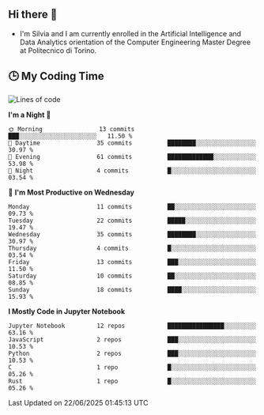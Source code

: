## Hi there 👋

- I'm Silvia and I am currently enrolled in the Artificial Intelligence and Data Analytics orientation of the Computer Engineering Master Degree at Politecnico di Torino.


<!-- <p align="center">
   <img style="height:170px;display:inline-block"  src="http://github-profile-summary-cards.vercel.app/api/cards/profile-details?username=silviapolizzi&theme=github_dark" />
   <img style="height:170px;display:inline-block"  src="http://github-profile-summary-cards.vercel.app/api/cards/most-commit-language?username=silviapolizzi&theme=github_dark&exclude=" /> 
</p> -->


## :clock3: My Coding Time 

<!--START_SECTION:waka-->
![Lines of code](https://img.shields.io/badge/From%20Hello%20World%20I%27ve%20Written-216.0%20thousand%20lines%20of%20code-blue)

**I'm a Night 🦉** 

```text
🌞 Morning                13 commits          ███░░░░░░░░░░░░░░░░░░░░░░   11.50 % 
🌆 Daytime                35 commits          ████████░░░░░░░░░░░░░░░░░   30.97 % 
🌃 Evening                61 commits          █████████████░░░░░░░░░░░░   53.98 % 
🌙 Night                  4 commits           █░░░░░░░░░░░░░░░░░░░░░░░░   03.54 % 
```
📅 **I'm Most Productive on Wednesday** 

```text
Monday                   11 commits          ██░░░░░░░░░░░░░░░░░░░░░░░   09.73 % 
Tuesday                  22 commits          █████░░░░░░░░░░░░░░░░░░░░   19.47 % 
Wednesday                35 commits          ████████░░░░░░░░░░░░░░░░░   30.97 % 
Thursday                 4 commits           █░░░░░░░░░░░░░░░░░░░░░░░░   03.54 % 
Friday                   13 commits          ███░░░░░░░░░░░░░░░░░░░░░░   11.50 % 
Saturday                 10 commits          ██░░░░░░░░░░░░░░░░░░░░░░░   08.85 % 
Sunday                   18 commits          ████░░░░░░░░░░░░░░░░░░░░░   15.93 % 
```


**I Mostly Code in Jupyter Notebook** 

```text
Jupyter Notebook         12 repos            ████████████████░░░░░░░░░   63.16 % 
JavaScript               2 repos             ███░░░░░░░░░░░░░░░░░░░░░░   10.53 % 
Python                   2 repos             ███░░░░░░░░░░░░░░░░░░░░░░   10.53 % 
C                        1 repo              █░░░░░░░░░░░░░░░░░░░░░░░░   05.26 % 
Rust                     1 repo              █░░░░░░░░░░░░░░░░░░░░░░░░   05.26 % 
```




 Last Updated on 22/06/2025 01:45:13 UTC
<!--END_SECTION:waka-->
